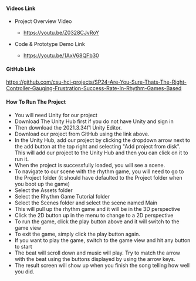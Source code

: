 #### Videos Link

- Project Overview Video
  -  https://youtu.be/Z0328CJvRoY

- Code & Prototype Demo Link
  - https://youtu.be/1AxV68QFb30

#### GitHub Link
https://github.com/csu-hci-projects/SP24-Are-You-Sure-Thats-The-Right-Controller-Gauging-Frustration-Success-Rate-In-Rhythm-Games-Based

#### How To Run The Project
- You will need Unity for our project
- Download The Unity Hub first if you do not have Unity and sign in
- Then download the 2021.3.34f1 Unity Editor.
- Download our project from GitHub using the link above.
- In the Unity Hub, add our project by clicking the dropdown arrow next to the add button at the top right and selecting "Add project from disk". This will add our project to the Unity Hub and then you can click on it to run it.
- When the project is successfully loaded, you will see a scene.
- To navigate to our scene with the rhythm game, you will need to go to the Project folder (it should have defaulted to the Project folder when you boot up the game)
- Select the Assets folder
- Select the Rhythm Game Tutorial folder
- Select the Scenes folder and select the scene named Main
- This will pull up the rhythm game and it will be in the 3D perspective
- Click the 2D button up in the menu to change to a 2D perspective
- To run the game, click the play button above and it will switch to the game view
- To exit the game, simply click the play button again.
- If you want to play the game, switch to the game view and hit any button to start
- The beat will scroll down and music will play. Try to match the arrow with the beat using the buttons displayed by using the arrow keys.
- The result screen will show up when you finish the song telling how well you did. 
